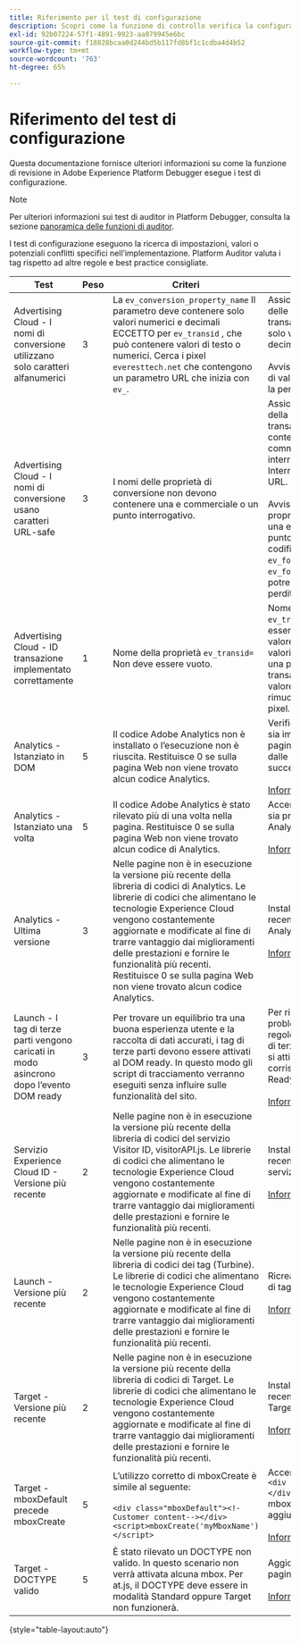 ```yaml
---
title: Riferimento per il test di configurazione
description: Scopri come la funzione di controllo verifica la configurazione in Adobe Experience Platform Debugger.
exl-id: 92b07224-57f1-4891-9923-aa079945e6bc
source-git-commit: f18828bcaa0d244bd5b117fd8bf1c1cdba4d4b52
workflow-type: tm+mt
source-wordcount: '763'
ht-degree: 65%

---
```


# Riferimento del test di configurazione

Questa documentazione fornisce ulteriori informazioni su come la funzione di revisione in Adobe Experience Platform Debugger esegue i test di configurazione.

>[!NOTE]
>
>Per ulteriori informazioni sui test di auditor in Platform Debugger, consulta la sezione [panoramica delle funzioni di auditor](./overview.md).

I test di configurazione eseguono la ricerca di impostazioni, valori o potenziali conflitti specifici nell’implementazione. Platform Auditor valuta i tag rispetto ad altre regole e best practice consigliate.

| Test | Peso | Criteri | Consiglio |
| --- | --- | --- | --- |
| Advertising Cloud - I nomi di conversione utilizzano solo caratteri alfanumerici | 3 | La `ev_conversion_property_name` Il parametro deve contenere solo valori numerici e decimali ECCETTO per `ev_transid` , che può contenere valori di testo o numerici. Cerca i pixel `everesttech.net`   che contengono un parametro URL che inizia con  `ev_`. | Assicurati che i parametri delle proprietà della transazione contengano solo valori numerici e decimali.<br><br>Avviso: qualsiasi altro tipo di valore potrebbe causare la perdita di dati. |
| Advertising Cloud - I nomi di conversione usano caratteri URL-safe | 3 | I nomi delle proprietà di conversione non devono contenere una e commerciale o un punto interrogativo. | Assicurati che i parametri della proprietà della transazione non contengano una e commerciale o un punto interrogativo non codificati. Interrompono il formato URL.<br><br>Avviso: Parametri di proprietà che contengono una e commerciale o un punto interrogativo non codificati (ad esempio:  `ev_formComplete?=1` o  `ev_formComplete&Submit=1`), potrebbe causare la perdita di dati. |
| Advertising Cloud - ID transazione implementato correttamente | 1 | Nome della proprietà  `ev_transid=` Non deve essere vuoto. | Nome della proprietà  `ev_transid=` non deve essere lasciato senza un valore. Se lasciato senza valori, potrebbe verificarsi una perdita di dati della transazione. Assegna un valore a `ev_transid=` o rimuovi il parametro dal pixel. |
| Analytics - Istanziato in DOM | 5 | Il codice Adobe Analytics non è installato o l’esecuzione non è riuscita. Restituisce 0 se sulla pagina Web non viene trovato alcun codice Analytics. | Verifica che il tag Analytics sia implementato nella pagina e non sia bloccato dalle attività di script successive.<br><br>[Informazioni aggiuntive](https://experienceleague.adobe.com/docs/analytics/implementation/home.html?lang=it) |
| Analytics - Istanziato una volta | 5 | Il codice Adobe Analytics è stato rilevato più di una volta nella pagina. Restituisce 0 se sulla pagina Web non viene trovato alcun codice di Analytics. | Accertati che nella pagina sia presente un solo tag Analytics.<br><br>[Informazioni aggiuntive](https://experienceleague.adobe.com/docs/analytics/implementation/home.html) |
| Analytics - Ultima versione | 3 | Nelle pagine non è in esecuzione la versione più recente della libreria di codici di Analytics. Le librerie di codici che alimentano le tecnologie Experience Cloud vengono costantemente aggiornate e modificate al fine di trarre vantaggio dai miglioramenti delle prestazioni e fornire le funzionalità più recenti. Restituisce 0 se sulla pagina Web non viene trovato alcun codice Analytics. | Installa la versione più recente della libreria Analytics.<br><br>[Informazioni aggiuntive](https://experienceleague.adobe.com/docs/analytics/implementation/appmeasurement-updates.html?lang=it) |
| Launch - I tag di terze parti vengono caricati in modo asincrono dopo l’evento DOM ready | 3 | Per trovare un equilibrio tra una buona esperienza utente e la raccolta di dati accurati, i tag di terze parti devono essere attivati al DOM ready. In questo modo gli script di tracciamento verranno eseguiti senza influire sulle funzionalità del sito. | Per risolvere questo problema, regola tutte le regole che eseguono pixel di terze parti in modo che si attivino in corrispondenza di DOM Ready.<br><br>[Informazioni aggiuntive](https://experienceleague.adobe.com/docs/experience-platform/tags/ui/rules.html) |
| Servizio Experience Cloud ID - Versione più recente | 2 | Nelle pagine non è in esecuzione la versione più recente della libreria di codici del servizio Visitor ID,  visitorAPI.js. Le librerie di codici che alimentano le tecnologie Experience Cloud vengono costantemente aggiornate e modificate al fine di trarre vantaggio dai miglioramenti delle prestazioni e fornire le funzionalità più recenti. | Installa la versione più recente della libreria del servizio Visitor ID.<br><br>[Informazioni aggiuntive](https://experienceleague.adobe.com/docs/id-service/using/id-service-api/library.html) |
| Launch - Versione più recente | 2 | Nelle pagine non è in esecuzione la versione più recente della libreria di codici dei tag (Turbine). Le librerie di codici che alimentano le tecnologie Experience Cloud vengono costantemente aggiornate e modificate al fine di trarre vantaggio dai miglioramenti delle prestazioni e fornire le funzionalità più recenti. | Ricrea e pubblica la libreria di tag.<br><br>[Informazioni aggiuntive](https://experienceleague.adobe.com/docs/experience-platform/tags/get-started/quick-start.html?lang=it) |
| Target - Versione più recente | 2 | Nelle pagine non è in esecuzione la versione più recente della libreria di codici di Target. Le librerie di codici che alimentano le tecnologie Experience Cloud vengono costantemente aggiornate e modificate al fine di trarre vantaggio dai miglioramenti delle prestazioni e fornire le funzionalità più recenti. | Installa la versione più recente della libreria Target.<br><br>[Informazioni aggiuntive](https://experienceleague.adobe.com/docs/target/using/implement-target/client-side/implement-target-for-client-side-web.html) |
| Target - mboxDefault precede mboxCreate | 5 | L’utilizzo corretto di  mboxCreate è simile al seguente:<br><br> `<div class="mboxDefault"><!-Customer content--></div><script>mboxCreate('myMboxName')</script>` | Accertati di includere un  `<div class="mboxDefault"></div>` prima di richiamare mboxCreate(). at.js non ne aggiungerà uno.<br><br>[Informazioni aggiuntive](https://experienceleague.adobe.com/docs/target/using/implement-target/client-side/implement-target-for-client-side-web.html) |
| Target - DOCTYPE valido | 5 | È stato rilevato un DOCTYPE non valido. In questo scenario non verrà attivata alcuna mbox.  Per at.js, il DOCTYPE deve essere in modalità Standard oppure Target non funzionerà. | Aggiorna il DOCTYPE nella pagina.<br><br>[Informazioni aggiuntive](https://experienceleague.adobe.com/docs/target/using/implement-target/client-side/at-js-implementation/faq-at-js/target-atjs-faq.html) |

{style=&quot;table-layout:auto&quot;}
